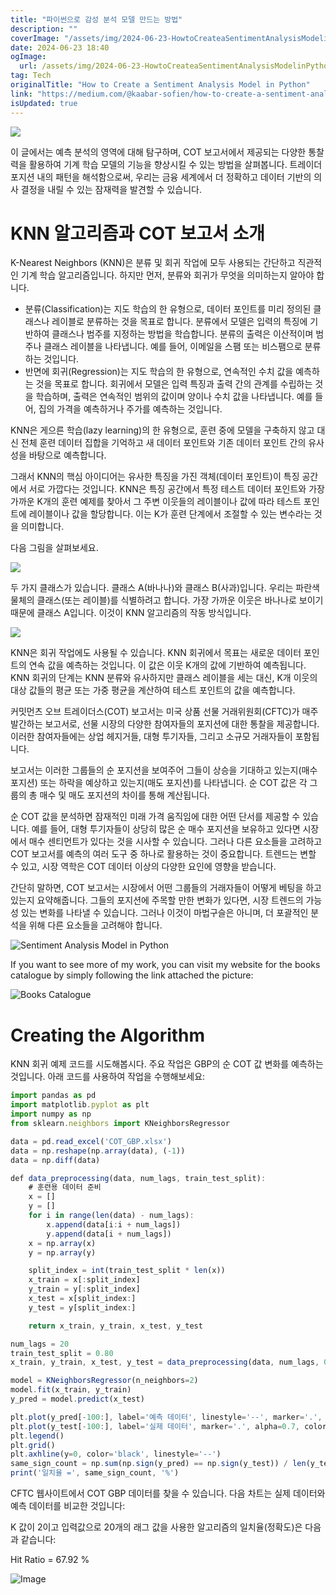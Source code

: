 ```yaml
---
title: "파이썬으로 감성 분석 모델 만드는 방법"
description: ""
coverImage: "/assets/img/2024-06-23-HowtoCreateaSentimentAnalysisModelinPython_0.png"
date: 2024-06-23 18:40
ogImage: 
  url: /assets/img/2024-06-23-HowtoCreateaSentimentAnalysisModelinPython_0.png
tag: Tech
originalTitle: "How to Create a Sentiment Analysis Model in Python"
link: "https://medium.com/@kaabar-sofien/how-to-create-a-sentiment-analysis-model-in-python-cf03cb9988e0"
isUpdated: true
---
```






<img src="/assets/img/2024-06-23-HowtoCreateaSentimentAnalysisModelinPython_0.png" />

이 글에서는 예측 분석의 영역에 대해 탐구하며, COT 보고서에서 제공되는 다양한 통찰력을 활용하여 기계 학습 모델의 기능을 향상시킬 수 있는 방법을 살펴봅니다. 트레이더 포지션 내의 패턴을 해석함으로써, 우리는 금융 세계에서 더 정확하고 데이터 기반의 의사 결정을 내릴 수 있는 잠재력을 발견할 수 있습니다.

# KNN 알고리즘과 COT 보고서 소개

K-Nearest Neighbors (KNN)은 분류 및 회귀 작업에 모두 사용되는 간단하고 직관적인 기계 학습 알고리즘입니다. 하지만 먼저, 분류와 회귀가 무엇을 의미하는지 알아야 합니다.

<div class="content-ad"></div>

- 분류(Classification)는 지도 학습의 한 유형으로, 데이터 포인트를 미리 정의된 클래스나 레이블로 분류하는 것을 목표로 합니다. 분류에서 모델은 입력의 특징에 기반하여 클래스나 범주를 지정하는 방법을 학습합니다. 분류의 출력은 이산적이며 범주나 클래스 레이블을 나타냅니다. 예를 들어, 이메일을 스팸 또는 비스팸으로 분류하는 것입니다.
- 반면에 회귀(Regression)는 지도 학습의 한 유형으로, 연속적인 수치 값을 예측하는 것을 목표로 합니다. 회귀에서 모델은 입력 특징과 출력 간의 관계를 수립하는 것을 학습하며, 출력은 연속적인 범위의 값이며 양이나 수치 값을 나타냅니다. 예를 들어, 집의 가격을 예측하거나 주가를 예측하는 것입니다.

KNN은 게으른 학습(lazy learning)의 한 유형으로, 훈련 중에 모델을 구축하지 않고 대신 전체 훈련 데이터 집합을 기억하고 새 데이터 포인트와 기존 데이터 포인트 간의 유사성을 바탕으로 예측합니다.

그래서 KNN의 핵심 아이디어는 유사한 특징을 가진 객체(데이터 포인트)이 특징 공간에서 서로 가깝다는 것입니다. KNN은 특징 공간에서 특정 테스트 데이터 포인트와 가장 가까운 K개의 훈련 예제를 찾아서 그 주변 이웃들의 레이블이나 값에 따라 테스트 포인트에 레이블이나 값을 할당합니다. 이는 K가 훈련 단계에서 조절할 수 있는 변수라는 것을 의미합니다.

다음 그림을 살펴보세요.

<div class="content-ad"></div>

<img src="/assets/img/2024-06-23-HowtoCreateaSentimentAnalysisModelinPython_1.png" />

두 가지 클래스가 있습니다. 클래스 A(바나나)와 클래스 B(사과)입니다. 우리는 파란색 물체의 클래스(또는 레이블)를 식별하려고 합니다. 가장 가까운 이웃은 바나나로 보이기 때문에 클래스 A입니다. 이것이 KNN 알고리즘의 작동 방식입니다.

<img src="/assets/img/2024-06-23-HowtoCreateaSentimentAnalysisModelinPython_2.png" />

KNN은 회귀 작업에도 사용될 수 있습니다. KNN 회귀에서 목표는 새로운 데이터 포인트의 연속 값을 예측하는 것입니다. 이 값은 이웃 K개의 값에 기반하여 예측됩니다. KNN 회귀의 단계는 KNN 분류와 유사하지만 클래스 레이블을 세는 대신, K개 이웃의 대상 값들의 평균 또는 가중 평균을 계산하여 테스트 포인트의 값을 예측합니다.

<div class="content-ad"></div>

커밋먼츠 오브 트레이더스(COT) 보고서는 미국 상품 선물 거래위원회(CFTC)가 매주 발간하는 보고서로, 선물 시장의 다양한 참여자들의 포지션에 대한 통찰을 제공합니다. 이러한 참여자들에는 상업 헤지거들, 대형 투기자들, 그리고 소규모 거래자들이 포함됩니다.

보고서는 이러한 그룹들의 순 포지션을 보여주어 그들이 상승을 기대하고 있는지(매수 포지션) 또는 하락을 예상하고 있는지(매도 포지션)를 나타냅니다. 순 COT 값은 각 그룹의 총 매수 및 매도 포지션의 차이를 통해 계산됩니다.

순 COT 값을 분석하면 잠재적인 미래 가격 움직임에 대한 어떤 단서를 제공할 수 있습니다. 예를 들어, 대형 투기자들이 상당히 많은 순 매수 포지션을 보유하고 있다면 시장에서 매수 센티먼트가 있다는 것을 시사할 수 있습니다. 그러나 다른 요소들을 고려하고 COT 보고서를 예측의 여러 도구 중 하나로 활용하는 것이 중요합니다. 트렌드는 변할 수 있고, 시장 역학은 COT 데이터 이상의 다양한 요인에 영향을 받습니다.

간단히 말하면, COT 보고서는 시장에서 어떤 그룹들의 거래자들이 어떻게 베팅을 하고 있는지 요약해줍니다. 그들의 포지션에 주목할 만한 변화가 있다면, 시장 트렌드의 가능성 있는 변화를 나타낼 수 있습니다. 그러나 이것이 마법구슬은 아니며, 더 포괄적인 분석을 위해 다른 요소들을 고려해야 합니다.

<div class="content-ad"></div>


![Sentiment Analysis Model in Python](/assets/img/2024-06-23-HowtoCreateaSentimentAnalysisModelinPython_3.png)

If you want to see more of my work, you can visit my website for the books catalogue by simply following the link attached the picture:

![Books Catalogue](/assets/img/2024-06-23-HowtoCreateaSentimentAnalysisModelinPython_4.png)

# Creating the Algorithm


<div class="content-ad"></div>

KNN 회귀 예제 코드를 시도해봅시다. 주요 작업은 GBP의 순 COT 값 변화를 예측하는 것입니다. 아래 코드를 사용하여 작업을 수행해보세요:

```js
import pandas as pd
import matplotlib.pyplot as plt
import numpy as np
from sklearn.neighbors import KNeighborsRegressor

data = pd.read_excel('COT_GBP.xlsx')
data = np.reshape(np.array(data), (-1))
data = np.diff(data)

def data_preprocessing(data, num_lags, train_test_split):
    # 훈련용 데이터 준비
    x = []
    y = []
    for i in range(len(data) - num_lags):
        x.append(data[i:i + num_lags])
        y.append(data[i + num_lags])
    x = np.array(x)
    y = np.array(y)

    split_index = int(train_test_split * len(x))
    x_train = x[:split_index]
    y_train = y[:split_index]
    x_test = x[split_index:]
    y_test = y[split_index:]

    return x_train, y_train, x_test, y_test

num_lags = 20
train_test_split = 0.80
x_train, y_train, x_test, y_test = data_preprocessing(data, num_lags, 0.85)

model = KNeighborsRegressor(n_neighbors=2)
model.fit(x_train, y_train)
y_pred = model.predict(x_test)

plt.plot(y_pred[-100:], label='예측 데이터', linestyle='--', marker='.', color='red')
plt.plot(y_test[-100:], label='실제 데이터', marker='.', alpha=0.7, color='blue')
plt.legend()
plt.grid()
plt.axhline(y=0, color='black', linestyle='--')
same_sign_count = np.sum(np.sign(y_pred) == np.sign(y_test)) / len(y_test) * 100
print('일치율 =', same_sign_count, '%')
```

CFTC 웹사이트에서 COT GBP 데이터를 찾을 수 있습니다. 다음 차트는 실제 데이터와 예측 데이터를 비교한 것입니다:

K 값이 2이고 입력값으로 20개의 래그 값을 사용한 알고리즘의 일치율(정확도)은 다음과 같습니다:

<div class="content-ad"></div>


Hit Ratio =  67.92 %

![Image](/assets/img/2024-06-23-HowtoCreateaSentimentAnalysisModelinPython_5.png)
